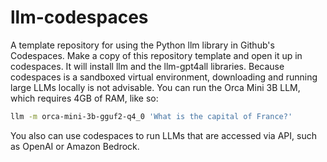 # llm-codespaces
A template repository for using the Python llm library in Github's Codespaces. Make a copy of this repository template and open it up in codespaces. It will install llm and the llm-gpt4all libraries. Because codespaces is a sandboxed virtual environment, downloading and running large LLMs locally is not advisable. You can run the Orca Mini 3B LLM, which requires 4GB of RAM, like so:

```bash
llm -m orca-mini-3b-gguf2-q4_0 'What is the capital of France?'
```

You also can use codespaces to run LLMs that are accessed via API, such as OpenAI or Amazon Bedrock.